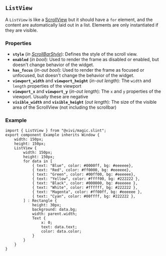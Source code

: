 <!--
SPDX-FileCopyrightText: 2024 vivi developers <vivi-ui@tuta.io>
SPDX-License-Identifier: MIT
-->

## `ListView`

A `ListView` is like a [ScrollView](./scroll_view.md) but it should have a `for` element, and the content are
automatically laid out in a list.
Elements are only instantiated if they are visible.

### Properties

- **`style`** (_in_ _[ScrollBarStyle](../foundation/scroll_view_base.md)_): Defines the style of the scroll view.
- **`enabled`** (_in_ _bool_): Used to render the frame as disabled or enabled, but doesn't change behavior of the widget.
- **`has_focus`** (_in-out_ _bool_): Used to render the frame as focused or unfocused, but doesn't change the behavior of the widget.
- **`viewport_width`** and **`viewport_height`** (_in-out_ _length_): The `width` and `length` properties of the viewport
- **`viewport_x`** and **`viewport_y`** (_in-out_ _length_): The `x` and `y` properties of the viewport. Usually these are negative
- **`visible_width`** and **`visible_height`** (_out_ _length_): The size of the visible area of the ScrollView (not including the scrollbar)

### Example

```slint
import { ListView } from "@vivi/magic.slint";
export component Example inherits Window {
    width: 150px;
    height: 150px;
    ListView {
        width: 150px;
        height: 150px;
        for data in [
            { text: "Blue", color: #0000ff, bg: #eeeeee},
            { text: "Red", color: #ff0000, bg: #eeeeee},
            { text: "Green", color: #00ff00, bg: #eeeeee},
            { text: "Yellow", color: #ffff00, bg: #222222 },
            { text: "Black", color: #000000, bg: #eeeeee },
            { text: "White", color: #ffffff, bg: #222222 },
            { text: "Magenta", color: #ff00ff, bg: #eeeeee },
            { text: "Cyan", color: #00ffff, bg: #222222 },
        ] : Rectangle {
            height: 30px;
            background: data.bg;
            width: parent.width;
            Text {
                x: 0;
                text: data.text;
                color: data.color;
            }
        }
    }
}
```
